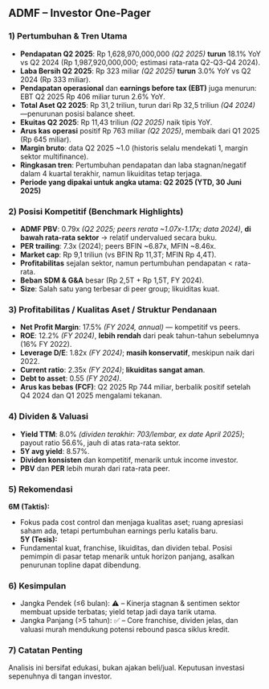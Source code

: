 ## ADMF – Investor One-Pager

### 1) Pertumbuhan & Tren Utama
- **Pendapatan Q2 2025**: Rp 1,628,970,000,000 _(Q2 2025)_ **turun** 18.1% YoY vs Q2 2024 (Rp 1,987,920,000,000; estimasi rata-rata Q2-Q3-Q4 2024).
- **Laba Bersih Q2 2025**: Rp 323 miliar _(Q2 2025)_ **turun** 3.0% YoY vs Q2 2024 (Rp 333 miliar).
- **Pendapatan operasional** dan **earnings before tax (EBT)** juga menurun: EBT Q2 2025 Rp 406 miliar turun 2.6% YoY.
- **Total Aset Q2 2025**: Rp 31,2 triliun, turun dari Rp 32,5 triliun _(Q4 2024)_—penurunan posisi balance sheet.
- **Ekuitas Q2 2025**: Rp 11,43 triliun _(Q2 2025)_ naik tipis YoY.
- **Arus kas operasi** positif Rp 763 miliar _(Q2 2025)_, membaik dari Q1 2025 (Rp 645 miliar).
- **Margin bruto**: data Q2 2025 ~1.0 (historis selalu mendekati 1, margin sektor multifinance).
- **Ringkasan tren**: Pertumbuhan pendapatan dan laba stagnan/negatif dalam 4 kuartal terakhir, namun likuiditas tetap terjaga.
- **Periode yang dipakai untuk angka utama: Q2 2025 (YTD, 30 Juni 2025)**

### 2) Posisi Kompetitif (Benchmark Highlights)
- **ADMF PBV**: 0.79x _(Q2 2025; peers rerata ~1.07x-1.17x; data 2024)_, **di bawah rata-rata sektor** → relatif undervalued secara buku.
- **PER trailing**: 7.3x (2024); peers BFIN ~6.87x, MFIN ~8.46x.
- **Market cap**: Rp 9,1 triliun (vs BFIN Rp 11,3T; MFIN Rp 4,4T).
- **Profitabilitas** sejalan sektor, namun pertumbuhan pendapatan < rata-rata.
- **Beban SDM & G&A** besar (Rp 2,5T + Rp 1,5T, FY 2024).
- **Size**: Salah satu yang terbesar di peer group; likuiditas kuat.

### 3) Profitabilitas / Kualitas Aset / Struktur Pendanaan
- **Net Profit Margin**: 17.5% _(FY 2024, annual)_ — kompetitif vs peers.
- **ROE**: 12.2% _(FY 2024)_, **lebih rendah** dari peak tahun-tahun sebelumnya (16% FY 2022).
- **Leverage D/E**: 1.82x _(FY 2024)_; **masih konservatif**, meskipun naik dari 2022.
- **Current ratio**: 2.35x _(FY 2024)_; **likuiditas sangat aman**.
- **Debt to asset**: 0.55 _(FY 2024)_.
- **Arus kas bebas (FCF)**: Q2 2025 Rp 744 miliar, berbalik positif setelah Q4 2024 dan Q1 2025 mengalami tekanan.

### 4) Dividen & Valuasi
- **Yield TTM**: 8.0% _(dividen terakhir: 703/lembar, ex date April 2025)_; payout ratio 56.6%, jauh di atas rata-rata sektor.
- **5Y avg yield**: 8.57%.
- **Dividen konsisten** dan kompetitif, menarik untuk income investor.
- **PBV** dan **PER** lebih murah dari rata-rata peer.

### 5) Rekomendasi
**6M (Taktis):**  
- Fokus pada cost control dan menjaga kualitas aset; ruang apresiasi saham ada, tetapi pertumbuhan earnings perlu katalis baru.  
**5Y (Tesis):**  
- Fundamental kuat, franchise, likuiditas, dan dividen tebal. Posisi pemimpin di pasar tetap menarik untuk horizon panjang, asalkan penurunan topline dapat dibendung.

### 6) Kesimpulan
- Jangka Pendek (≤6 bulan): ⚠️ – Kinerja stagnan & sentimen sektor membuat upside terbatas; yield tetap jadi daya tarik utama.
- Jangka Panjang (>5 tahun): ✅ – Core franchise, dividen jelas, dan valuasi murah mendukung potensi rebound pasca siklus kredit.

### 7) Catatan Penting
Analisis ini bersifat edukasi, bukan ajakan beli/jual. Keputusan investasi sepenuhnya di tangan investor.